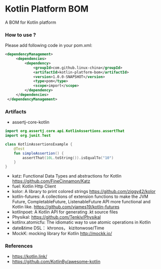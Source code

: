 Kotlin Platform BOM
===================

A BOM for Kotlin platform

### How to use ?

Please add following code in your pom.xml:

```xml
<dependencyManagement>
     <dependencies>
         <dependency>
             <groupId>com.github.linux-china</groupId>
             <artifactId>kotlin-platform-bom</artifactId>
             <version>1.0.0-SNAPSHOT</version>
             <type>pom</type>
             <scope>import</scope>
         </dependency>
     </dependencies>
 </dependencyManagement>
```

### Artifacts

* assertj-core-kotlin
```kotlin
import org.assertj.core.api.KotlinAssertions.assertThat
import org.junit.Test

class KotlinAssertionsExample {
    @Test
    fun simpleAssertion() {
        assertThat(10L.toString()).isEqualTo("10")
    }
}
```
* katz: Functional Data Types and abstractions for Kotlin https://github.com/FineCinnamon/Katz
* fuel: Kotlin Http Client
* kolor: A library to print colored strings https://github.com/ziggy42/kolor
* kotlin-futures: A collections of extension functions to make the JVM Future, CompletableFuture, ListenableFuture API more functional and Kotlin like. https://github.com/vjames19/kotlin-futures
* kotlinpoet: A Kotlin API for generating .kt source files
* Physikal: https://github.com/Tenkiv/Physikal
* kotlinx.atomicfu: The idiomatic way to use atomic operations in Kotlin
* date&time DSL： khronos， kizitonwose/Time 
* MockK: mocking library for Kotlin http://mockk.io/

### References

* https://kotlin.link/
* https://github.com/KotlinBy/awesome-kotlin